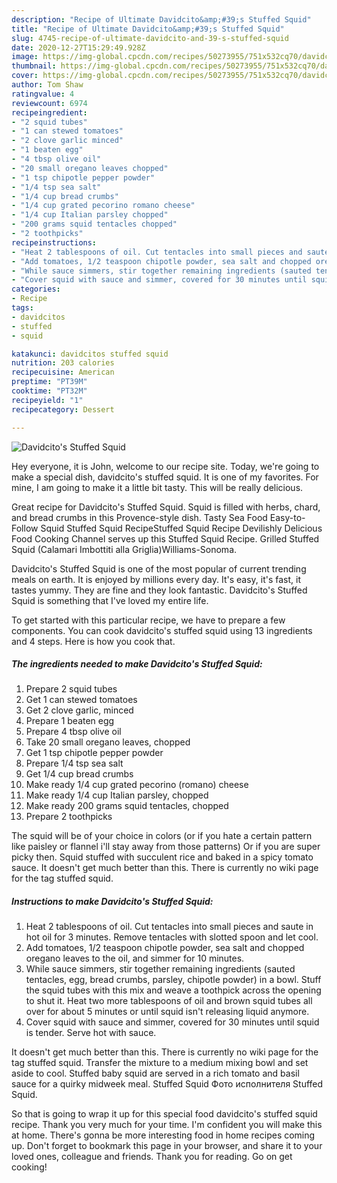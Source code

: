 ```yaml
---
description: "Recipe of Ultimate Davidcito&amp;#39;s Stuffed Squid"
title: "Recipe of Ultimate Davidcito&amp;#39;s Stuffed Squid"
slug: 4745-recipe-of-ultimate-davidcito-and-39-s-stuffed-squid
date: 2020-12-27T15:29:49.928Z
image: https://img-global.cpcdn.com/recipes/50273955/751x532cq70/davidcitos-stuffed-squid-recipe-main-photo.jpg
thumbnail: https://img-global.cpcdn.com/recipes/50273955/751x532cq70/davidcitos-stuffed-squid-recipe-main-photo.jpg
cover: https://img-global.cpcdn.com/recipes/50273955/751x532cq70/davidcitos-stuffed-squid-recipe-main-photo.jpg
author: Tom Shaw
ratingvalue: 4
reviewcount: 6974
recipeingredient:
- "2 squid tubes"
- "1 can stewed tomatoes"
- "2 clove garlic minced"
- "1 beaten egg"
- "4 tbsp olive oil"
- "20 small oregano leaves chopped"
- "1 tsp chipotle pepper powder"
- "1/4 tsp sea salt"
- "1/4 cup bread crumbs"
- "1/4 cup grated pecorino romano cheese"
- "1/4 cup Italian parsley chopped"
- "200 grams squid tentacles chopped"
- "2 toothpicks"
recipeinstructions:
- "Heat 2 tablespoons of oil. Cut tentacles into small pieces and saute in hot oil for 3 minutes. Remove tentacles with slotted spoon and let cool."
- "Add tomatoes, 1/2 teaspoon chipotle powder, sea salt and chopped oregano leaves to the oil, and simmer for 10 minutes."
- "While sauce simmers, stir together remaining ingredients (sauted tentacles, egg, bread crumbs, parsley, chipotle powder) in a bowl. Stuff the squid tubes with this mix and weave a toothpick across the opening to shut it. Heat two more tablespoons of oil and brown squid tubes all over for about 5 minutes or until squid isn&#39;t releasing liquid anymore."
- "Cover squid with sauce and simmer, covered for 30 minutes until squid is tender. Serve hot with sauce."
categories:
- Recipe
tags:
- davidcitos
- stuffed
- squid

katakunci: davidcitos stuffed squid 
nutrition: 203 calories
recipecuisine: American
preptime: "PT39M"
cooktime: "PT32M"
recipeyield: "1"
recipecategory: Dessert

---
```



![Davidcito&#39;s Stuffed Squid](https://img-global.cpcdn.com/recipes/50273955/751x532cq70/davidcitos-stuffed-squid-recipe-main-photo.jpg)

Hey everyone, it is John, welcome to our recipe site. Today, we're going to make a special dish, davidcito&#39;s stuffed squid. It is one of my favorites. For mine, I am going to make it a little bit tasty. This will be really delicious.

Great recipe for Davidcito&#39;s Stuffed Squid. Squid is filled with herbs, chard, and bread crumbs in this Provence-style dish. Tasty Sea Food Easy-to-Follow Squid Stuffed Squid RecipeStuffed Squid Recipe Devilishly Delicious Food Cooking Channel serves up this Stuffed Squid Recipe. Grilled Stuffed Squid (Calamari Imbottiti alla Griglia)Williams-Sonoma.

Davidcito&#39;s Stuffed Squid is one of the most popular of current trending meals on earth. It is enjoyed by millions every day. It's easy, it's fast, it tastes yummy. They are fine and they look fantastic. Davidcito&#39;s Stuffed Squid is something that I've loved my entire life.


To get started with this particular recipe, we have to prepare a few components. You can cook davidcito&#39;s stuffed squid using 13 ingredients and 4 steps. Here is how you cook that.

<!--inarticleads1-->

##### The ingredients needed to make Davidcito&#39;s Stuffed Squid:

1. Prepare 2 squid tubes
1. Get 1 can stewed tomatoes
1. Get 2 clove garlic, minced
1. Prepare 1 beaten egg
1. Prepare 4 tbsp olive oil
1. Take 20 small oregano leaves, chopped
1. Get 1 tsp chipotle pepper powder
1. Prepare 1/4 tsp sea salt
1. Get 1/4 cup bread crumbs
1. Make ready 1/4 cup grated pecorino (romano) cheese
1. Make ready 1/4 cup Italian parsley, chopped
1. Make ready 200 grams squid tentacles, chopped
1. Prepare 2 toothpicks


The squid will be of your choice in colors (or if you hate a certain pattern like paisley or flannel i&#39;ll stay away from those patterns) Or if you are super picky then. Squid stuffed with succulent rice and baked in a spicy tomato sauce. It doesn&#39;t get much better than this. There is currently no wiki page for the tag stuffed squid. 

<!--inarticleads2-->

##### Instructions to make Davidcito&#39;s Stuffed Squid:

1. Heat 2 tablespoons of oil. Cut tentacles into small pieces and saute in hot oil for 3 minutes. Remove tentacles with slotted spoon and let cool.
1. Add tomatoes, 1/2 teaspoon chipotle powder, sea salt and chopped oregano leaves to the oil, and simmer for 10 minutes.
1. While sauce simmers, stir together remaining ingredients (sauted tentacles, egg, bread crumbs, parsley, chipotle powder) in a bowl. Stuff the squid tubes with this mix and weave a toothpick across the opening to shut it. Heat two more tablespoons of oil and brown squid tubes all over for about 5 minutes or until squid isn&#39;t releasing liquid anymore.
1. Cover squid with sauce and simmer, covered for 30 minutes until squid is tender. Serve hot with sauce.


It doesn&#39;t get much better than this. There is currently no wiki page for the tag stuffed squid. Transfer the mixture to a medium mixing bowl and set aside to cool. Stuffed baby squid are served in a rich tomato and basil sauce for a quirky midweek meal. Stuffed Squid Фото исполнителя Stuffed Squid. 

So that is going to wrap it up for this special food davidcito&#39;s stuffed squid recipe. Thank you very much for your time. I'm confident you will make this at home. There's gonna be more interesting food in home recipes coming up. Don't forget to bookmark this page in your browser, and share it to your loved ones, colleague and friends. Thank you for reading. Go on get cooking!
